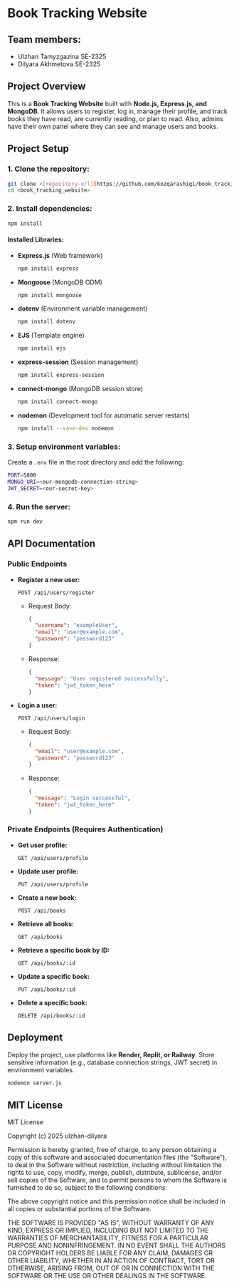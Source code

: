 # Book Tracking Website

## Team members:
- Ulzhan Tamyzgazina SE-2325
- Dilyara Akhmetova SE-2325

## Project Overview
This is a **Book Tracking Website** built with **Node.js, Express.js, and MongoDB**. It allows users to register, log in, manage their profile, and track books they have read, are currently reading, or plan to read. Also, admins have their own panel where they can see and manage users and books. 

## Project Setup

### 1. Clone the repository:
```bash
git clone <[repository-url](https://github.com/kozqarashigi/book_tracking_website)>
cd <book_tracking_website>
```

### 2. Install dependencies:
```bash
npm install
```

#### Installed Libraries:
- **Express.js** (Web framework)
  ```bash
  npm install express
  ```
- **Mongoose** (MongoDB ODM)
  ```bash
  npm install mongoose
  ```
- **dotenv** (Environment variable management)
  ```bash
  npm install dotenv
  ```
- **EJS** (Template engine)
  ```bash
  npm install ejs
  ```
- **express-session** (Session management)
  ```bash
  npm install express-session
  ```
- **connect-mongo** (MongoDB session store)
  ```bash
  npm install connect-mongo
  ```
- **nodemon** (Development tool for automatic server restarts)
  ```bash
  npm install --save-dev nodemon
  ```

### 3. Setup environment variables:
Create a `.env` file in the root directory and add the following:
```bash
PORT=5000
MONGO_URI=<our-mongodb-connection-string>
JWT_SECRET=<our-secret-key>
```

### 4. Run the server:
```bash
npm run dev
```

## API Documentation

### Public Endpoints
- **Register a new user:**
  ```http
  POST /api/users/register
  ```
  - Request Body:
    ```json
    {
      "username": "exampleUser",
      "email": "user@example.com",
      "password": "password123"
    }
    ```
  - Response:
    ```json
    {
      "message": "User registered successfully",
      "token": "jwt_token_here"
    }
    ```

- **Login a user:**
  ```http
  POST /api/users/login
  ```
  - Request Body:
    ```json
    {
      "email": "user@example.com",
      "password": "password123"
    }
    ```
  - Response:
    ```json
    {
      "message": "Login successful",
      "token": "jwt_token_here"
    }
    ```

### Private Endpoints (Requires Authentication)
- **Get user profile:**
  ```http
  GET /api/users/profile
  ```
- **Update user profile:**
  ```http
  PUT /api/users/profile
  ```
- **Create a new book:**
  ```http
  POST /api/books
  ```
- **Retrieve all books:**
  ```http
  GET /api/books
  ```
- **Retrieve a specific book by ID:**
  ```http
  GET /api/books/:id
  ```
- **Update a specific book:**
  ```http
  PUT /api/books/:id
  ```
- **Delete a specific book:**
  ```http
  DELETE /api/books/:id
  ```

## Deployment
Deploy the project, use platforms like **Render, Replit, or Railway**. Store sensitive information (e.g., database connection strings, JWT secret) in environment variables.

```bash
nodemon server.js
```
## MIT License
MIT License

Copyright (c) 2025 ulzhan-dilyara

Permission is hereby granted, free of charge, to any person obtaining a copy
of this software and associated documentation files (the "Software"), to deal
in the Software without restriction, including without limitation the rights
to use, copy, modify, merge, publish, distribute, sublicense, and/or sell
copies of the Software, and to permit persons to whom the Software is
furnished to do so, subject to the following conditions:

The above copyright notice and this permission notice shall be included in all
copies or substantial portions of the Software.

THE SOFTWARE IS PROVIDED "AS IS", WITHOUT WARRANTY OF ANY KIND, EXPRESS OR
IMPLIED, INCLUDING BUT NOT LIMITED TO THE WARRANTIES OF MERCHANTABILITY,
FITNESS FOR A PARTICULAR PURPOSE AND NONINFRINGEMENT. IN NO EVENT SHALL THE
AUTHORS OR COPYRIGHT HOLDERS BE LIABLE FOR ANY CLAIM, DAMAGES OR OTHER
LIABILITY, WHETHER IN AN ACTION OF CONTRACT, TORT OR OTHERWISE, ARISING FROM,
OUT OF OR IN CONNECTION WITH THE SOFTWARE OR THE USE OR OTHER DEALINGS IN THE
SOFTWARE.
